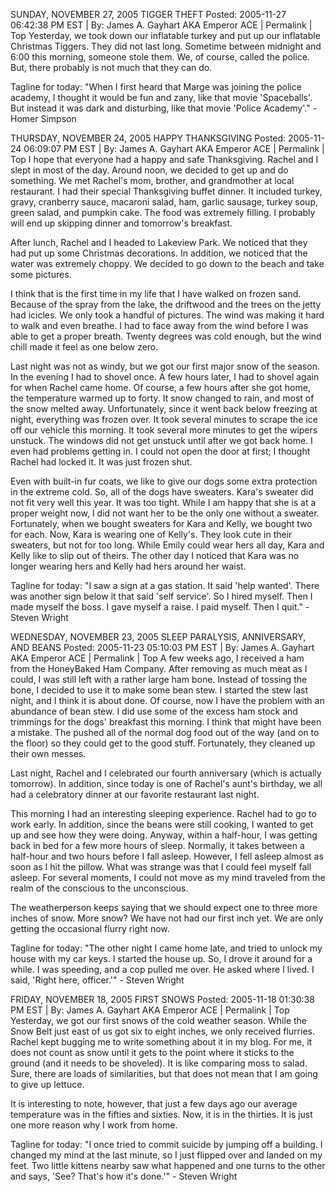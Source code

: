 SUNDAY, NOVEMBER 27, 2005
TIGGER THEFT
Posted: 2005-11-27 06:42:38 PM EST | By: James A. Gayhart AKA Emperor ACE | Permalink | Top
Yesterday, we took down our inflatable turkey and put up our inflatable Christmas Tiggers. They did not last long. Sometime between midnight and 6:00 this morning, someone stole them. We, of course, called the police. But, there probably is not much that they can do.

Tagline for today: "When I first heard that Marge was joining the police academy, I thought it would be fun and zany, like that movie 'Spaceballs'. But instead it was dark and disturbing, like that movie 'Police Academy'." - Homer Simpson

THURSDAY, NOVEMBER 24, 2005
HAPPY THANKSGIVING
Posted: 2005-11-24 06:09:07 PM EST | By: James A. Gayhart AKA Emperor ACE | Permalink | Top
I hope that everyone had a happy and safe Thanksgiving. Rachel and I slept in most of the day. Around noon, we decided to get up and do something. We met Rachel's mom, brother, and grandmother at local restaurant. I had their special Thanksgiving buffet dinner. It included turkey, gravy, cranberry sauce, macaroni salad, ham, garlic sausage, turkey soup, green salad, and pumpkin cake. The food was extremely filling. I probably will end up skipping dinner and tomorrow's breakfast.

After lunch, Rachel and I headed to Lakeview Park. We noticed that they had put up some Christmas decorations. In addition, we noticed that the water was extremely choppy. We decided to go down to the beach and take some pictures.

I think that is the first time in my life that I have walked on frozen sand. Because of the spray from the lake, the driftwood and the trees on the jetty had icicles. We only took a handful of pictures. The wind was making it hard to walk and even breathe. I had to face away from the wind before I was able to get a proper breath. Twenty degrees was cold enough, but the wind chill made it feel as one below zero.

Last night was not as windy, but we got our first major snow of the season. In the evening I had to shovel once. A few hours later, I had to shovel again for when Rachel came home. Of course, a few hours after she got home, the temperature warmed up to forty. It snow changed to rain, and most of the snow melted away. Unfortunately, since it went back below freezing at night, everything was frozen over. It took several minutes to scrape the ice off our vehicle this morning. It took several more minutes to get the wipers unstuck. The windows did not get unstuck until after we got back home. I even had problems getting in. I could not open the door at first; I thought Rachel had locked it. It was just frozen shut.

Even with built-in fur coats, we like to give our dogs some extra protection in the extreme cold. So, all of the dogs have sweaters. Kara's sweater did not fit very well this year. It was too tight. While I am happy that she is at a proper weight now, I did not want her to be the only one without a sweater. Fortunately, when we bought sweaters for Kara and Kelly, we bought two for each. Now, Kara is wearing one of Kelly's. They look cute in their sweaters, but not for too long. While Emily could wear hers all day, Kara and Kelly like to slip out of theirs. The other day I noticed that Kara was no longer wearing hers and Kelly had hers around her waist.

Tagline for today: "I saw a sign at a gas station. It said 'help wanted'. There was another sign below it that said 'self service'. So I hired myself. Then I made myself the boss. I gave myself a raise. I paid myself. Then I quit." - Steven Wright

WEDNESDAY, NOVEMBER 23, 2005
SLEEP PARALYSIS, ANNIVERSARY, AND BEANS
Posted: 2005-11-23 05:10:03 PM EST | By: James A. Gayhart AKA Emperor ACE | Permalink | Top
A few weeks ago, I received a ham from the HoneyBaked Ham Company. After removing as much meat as I could, I was still left with a rather large ham bone. Instead of tossing the bone, I decided to use it to make some bean stew. I started the stew last night, and I think it is about done. Of course, now I have the problem with an abundance of bean stew. I did use some of the excess ham stock and trimmings for the dogs' breakfast this morning. I think that might have been a mistake. The pushed all of the normal dog food out of the way (and on to the floor) so they could get to the good stuff. Fortunately, they cleaned up their own messes.

Last night, Rachel and I celebrated our fourth anniversary (which is actually tomorrow). In addition, since today is one of Rachel's aunt's birthday, we all had a celebratory dinner at our favorite restaurant last night.

This morning I had an interesting sleeping experience. Rachel had to go to work early. In addition, since the beans were still cooking, I wanted to get up and see how they were doing. Anyway, within a half-hour, I was getting back in bed for a few more hours of sleep. Normally, it takes between a half-hour and two hours before I fall asleep. However, I fell asleep almost as soon as I hit the pillow. What was strange was that I could feel myself fall asleep. For several moments, I could not move as my mind traveled from the realm of the conscious to the unconscious.

The weatherperson keeps saying that we should expect one to three more inches of snow. More snow? We have not had our first inch yet. We are only getting the occasional flurry right now.

Tagline for today: "The other night I came home late, and tried to unlock my house with my car keys. I started the house up. So, I drove it around for a while. I was speeding, and a cop pulled me over. He asked where I lived. I said, 'Right here, officer.'" - Steven Wright

FRIDAY, NOVEMBER 18, 2005
FIRST SNOWS
Posted: 2005-11-18 01:30:38 PM EST | By: James A. Gayhart AKA Emperor ACE | Permalink | Top
Yesterday, we got our first snows of the cold weather season. While the Snow Belt just east of us got six to eight inches, we only received flurries. Rachel kept bugging me to write something about it in my blog. For me, it does not count as snow until it gets to the point where it sticks to the ground (and it needs to be shoveled). It is like comparing moss to salad. Sure, there are loads of similarities, but that does not mean that I am going to give up lettuce.

It is interesting to note, however, that just a few days ago our average temperature was in the fifties and sixties. Now, it is in the thirties. It is just one more reason why I work from home.

Tagline for today: "I once tried to commit suicide by jumping off a building. I changed my mind at the last minute, so I just flipped over and landed on my feet. Two little kittens nearby saw what happened and one turns to the other and says, 'See? That's how it's done.'" - Steven Wright